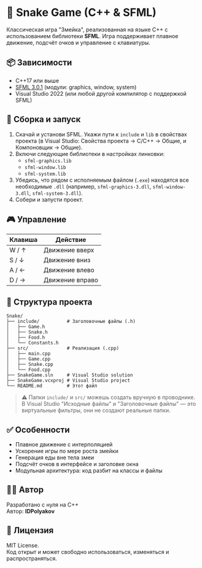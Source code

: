 ﻿# 🐍 Snake Game (C++ & SFML)

Классическая игра "Змейка", реализованная на языке C++ с использованием библиотеки **SFML**. Игра поддерживает плавное движение, подсчёт очков и управление с клавиатуры.

## 📦 Зависимости

- C++17 или выше  
- [SFML 3.0.1](https://www.sfml-dev.org/download.php) (модули: graphics, window, system)  
- Visual Studio 2022 (или любой другой компилятор с поддержкой SFML)

## 🔧 Сборка и запуск

1. Скачай и установи SFML. Укажи пути к `include` и `lib` в свойствах проекта (в Visual Studio: Свойства проекта → C/C++ → Общие, и Компоновщик → Общие).
2. Включи следующие библиотеки в настройках линковки:
   - `sfml-graphics.lib`
   - `sfml-window.lib`
   - `sfml-system.lib`
3. Убедись, что рядом с исполняемым файлом (`.exe`) находятся все необходимые `.dll` (например, `sfml-graphics-3.dll`, `sfml-window-3.dll`, `sfml-system-3.dll`).
4. Собери и запусти проект.

## 🎮 Управление

| Клавиша | Действие         |
|--------|------------------|
| W / ↑  | Движение вверх   |
| S / ↓  | Движение вниз    |
| A / ←  | Движение влево   |
| D / →  | Движение вправо  |

## 📁 Структура проекта

```
Snake/
├── include/          # Заголовочные файлы (.h)
│   ├── Game.h
│   ├── Snake.h
│   ├── Food.h
│   └── Constants.h
├── src/              # Реализация (.cpp)
│   ├── main.cpp
│   ├── Game.cpp
│   ├── Snake.cpp
│   └── Food.cpp
├── SnakeGame.sln     # Visual Studio solution
├── SnakeGame.vcxproj # Visual Studio project
└── README.md         # Этот файл
```

> ⚠️ Папки `include/` и `src/` можешь создать вручную в проводнике. В Visual Studio "Исходные файлы" и "Заголовочные файлы" — это виртуальные фильтры, они не создают реальные папки.

## ✅ Особенности

- Плавное движение с интерполяцией
- Ускорение игры по мере роста змейки
- Генерация еды вне тела змеи
- Подсчёт очков в интерфейсе и заголовке окна
- Модульная архитектура: код разбит на классы и файлы

## 🧑‍💻 Автор

Разработано с нуля на C++  
Автор: **IDPolyakov**

## 📝 Лицензия

MIT License.  
Код открыт и может свободно использоваться, изменяться и распространяться.
